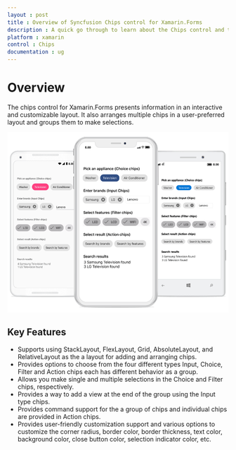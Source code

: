 ```yaml
---
layout : post
title : Overview of Syncfusion Chips control for Xamarin.Forms
description : A quick go through to learn about the Chips control and the key features available in it. 
platform : xamarin
control : Chips
documentation : ug
---
```


# Overview

The chips control for Xamarin.Forms presents information in an interactive and customizable layout. It also arranges multiple chips in a user-preferred layout and groups them to make selections. 

![overview of chips control](images/overview_image/chip_overview_image.png)

## Key Features

* Supports using StackLayout, FlexLayout, Grid, AbsoluteLayout, and RelativeLayout as the a layout for adding and arranging chips.
* Provides options to choose from the four different types Input, Choice, Filter and Action chips each has different behavior as a group. 
* Allows you make single and multiple selections in the Choice and Filter chips, respectively.
* Provides a way to add a view at the end of the group using the Input type chips.
* Provides command support for the a group of chips and individual chips are provided in Action chips.
* Provides user-friendly customization support and various options to customize the corner radius, border color, border thickness, text color, background color, close button color, selection indicator color, etc.

